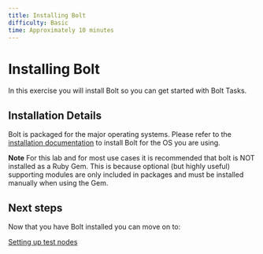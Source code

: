 ```yaml
---
title: Installing Bolt
difficulty: Basic
time: Approximately 10 minutes
---
```


# Installing Bolt

In this exercise you will install Bolt so you can get started with Bolt Tasks.

## Installation Details

Bolt is packaged for the major operating systems. Please refer to the [installation documentation](https://puppet.com/docs/bolt/latest/bolt_installing.html) to install Bolt for the OS you are using. 

**Note** For this lab and for most use cases it is recommended that bolt is NOT installed as a Ruby Gem. This is because optional (but highly useful) supporting modules are only included in packages and must be installed manually when using the Gem.    

## Next steps

Now that you have Bolt installed you can move on to:

[Setting up test nodes](../02-acquiring-nodes)
